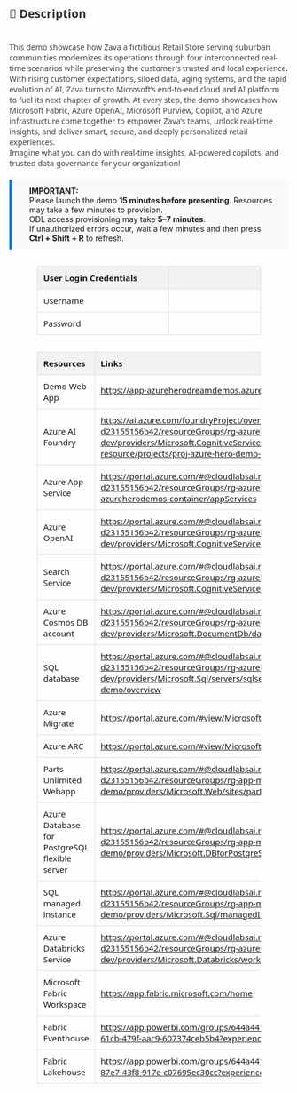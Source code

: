 <style>
  table {
    width: 80%;
    margin: 30px auto;
    border-collapse: collapse;
    font-family: 'Segoe UI', sans-serif;
    font-size: 15px;
  }

  th {
    background: #f2f2f2;
    padding: 10px;
    text-align: left;
    border: 1px solid #ddd;
  }

  td {
    width: 900px;
    height: 10px;
    padding: 10px;
    text-align: left;
    border: 1px solid #ddd;
  }

  .description {
    margin: 0 auto;
    font-family: 'Segoe UI', sans-serif;
    font-size: 14px;
    color: #444;
  }

  .highlight-box {
    background: #f8f9fa;
    padding: 12px 24px 12px 32px; /* Top, Right, Bottom, Left */
    border-left: 4px solid #0078d4;
    margin: 20px auto;
    font-size: 14px;
    text-align: left;
}

</style>

<div class="description">
  <h2 style="color: #333;">📄 Description</h2>
  <p>
    <br> This demo showcase how Zava a fictitious Retail Store serving suburban communities modernizes its operations through four interconnected real-time scenarios while preserving the customer's trusted and local experience. With rising customer expectations, siloed data, aging systems, and the rapid evolution of AI, Zava turns to Microsoft’s end-to-end cloud and AI platform to fuel its next chapter of growth.  At every step, the demo showcases how Microsoft Fabric, Azure OpenAI, Microsoft Purview, Copilot, and Azure infrastructure come together to empower Zava’s teams, unlock real-time insights, and deliver smart, secure, and deeply personalized retail experiences.<br> Imagine what you can do with real-time insights, AI-powered copilots, and trusted data governance for your organization!
  </p>
</div>

<div class="highlight-box">
  <strong>IMPORTANT:</strong><br>
  Please launch the demo <strong>15 minutes before presenting</strong>. Resources may take a few minutes to provision.<br>
  ODL access provisioning may take <strong>5–7 minutes</strong>.<br>
  If unauthorized errors occur, wait a few minutes and then press <strong>Ctrl + Shift + R</strong> to refresh.
</div>

<!-- Auth Table -->

| **User Login Credentials** |                                       |
|-----------------|---------------------------------------|
| Username    | <inject key="AzureAdUserEmail" />     |
| Password   | <inject key="AzureAdUserPassword" />  |


<!-- Resource Details Table -->
<table>
  <thead>
    <tr>
      <th>Resources</th>
      <th>Links</th>
    </tr>
  </thead>
  <tbody>
    <tr>
      <td>Demo Web App</td>
      <td>
        <a href="https://app-azureherodreamdemos.azurewebsites.net/" target="_blank">
          https://app-azureherodreamdemos.azurewebsites.net/
        </a>
        <button onclick="copyToClipboard(this)" style="margin-left: 10px;">📋</button>
      </td>
    </tr>
    <tr>
    <td>Azure AI Foundry</td>
    <td>
        <a href="https://ai.azure.com/foundryProject/overview?wsid=/subscriptions/3f01ab49-a56f-4ee7-97fa-d23155156b42/resourceGroups/rg-azurehero-demo-dev/providers/Microsoft.CognitiveServices/accounts/proj-azure-hero-demo-1a-resource/projects/proj-azure-hero-demo-1a-dev&tid=f94768c8-8714-4abe-8e2d-37a64b18216a" target="_blank">
          https://ai.azure.com/foundryProject/overview?wsid=/subscriptions/3f01ab49-a56f-4ee7-97fa-d23155156b42/resourceGroups/rg-azurehero-demo-dev/providers/Microsoft.CognitiveServices/accounts/proj-azure-hero-demo-1a-resource/projects/proj-azure-hero-demo-1a-dev&tid=f94768c8-8714-4abe-8e2d-37a64b18216a
        </a>
    </td>
    </tr>
    <tr>
    <td>Azure App Service</td>
    <td>
        <a href="https://portal.azure.com/#@cloudlabsai.ms/resource/subscriptions/3f01ab49-a56f-4ee7-97fa-d23155156b42/resourceGroups/rg-azurehero-demo-dev/providers/Microsoft.Web/sites/app-azureherodemos-container/appServices" target="_blank">
          https://portal.azure.com/#@cloudlabsai.ms/resource/subscriptions/3f01ab49-a56f-4ee7-97fa-d23155156b42/resourceGroups/rg-azurehero-demo-dev/providers/Microsoft.Web/sites/app-azureherodemos-container/appServices
        </a>
    </td>
    </tr>
    <tr>
    <td>Azure OpenAI</td>
    <td>
        <a href="https://portal.azure.com/#@cloudlabsai.ms/resource/subscriptions/3f01ab49-a56f-4ee7-97fa-d23155156b42/resourceGroups/rg-azurehero-demo-dev/providers/Microsoft.CognitiveServices/accounts/aoai-herodemo-dev/overview" target="_blank">
          https://portal.azure.com/#@cloudlabsai.ms/resource/subscriptions/3f01ab49-a56f-4ee7-97fa-d23155156b42/resourceGroups/rg-azurehero-demo-dev/providers/Microsoft.CognitiveServices/accounts/aoai-herodemo-dev/overview
        </a>
    </td>
    </tr>
    <tr>
    <td>Search Service</td>
    <td>
        <a href="https://portal.azure.com/#@cloudlabsai.ms/resource/subscriptions/3f01ab49-a56f-4ee7-97fa-d23155156b42/resourceGroups/rg-azurehero-demo-dev/providers/Microsoft.Search/searchServices/srch-herodemodev/overview" target="_blank">
          https://portal.azure.com/#@cloudlabsai.ms/resource/subscriptions/3f01ab49-a56f-4ee7-97fa-d23155156b42/resourceGroups/rg-azurehero-demo-dev/providers/Microsoft.CognitiveServices/accounts/aoai-herodemo-dev/overview
        </a>
    </td>
    </tr>
    <tr>
    <td>Azure Cosmos DB account</td>
    <td>
      <a href="https://portal.azure.com/#@cloudlabsai.ms/resource/subscriptions/3f01ab49-a56f-4ee7-97fa-d23155156b42/resourceGroups/rg-azurehero-demo-dev/providers/Microsoft.DocumentDb/databaseAccounts/cosmosdb-herodemo-001/overview" target="_blank">
        https://portal.azure.com/#@cloudlabsai.ms/resource/subscriptions/3f01ab49-a56f-4ee7-97fa-d23155156b42/resourceGroups/rg-azurehero-demo-dev/providers/Microsoft.DocumentDb/databaseAccounts/cosmosdb-herodemo-001/overview
      </a>
    </td>
    </tr>
    <tr>
    <td>SQL database</td>
    <td>
      <a href="https://portal.azure.com/#@cloudlabsai.ms/resource/subscriptions/3f01ab49-a56f-4ee7-97fa-d23155156b42/resourceGroups/rg-azurehero-demo-dev/providers/Microsoft.Sql/servers/sqlserver-azurehero-demo/databases/sql-azurehero-demo/overview" target="_blank">
        https://portal.azure.com/#@cloudlabsai.ms/resource/subscriptions/3f01ab49-a56f-4ee7-97fa-d23155156b42/resourceGroups/rg-azurehero-demo-dev/providers/Microsoft.Sql/servers/sqlserver-azurehero-demo/databases/sql-azurehero-demo/overview
    </td>
    </tr>
    <tr>
    <td>Azure Migrate</td>
    <td>
      <a href="https://portal.azure.com/#view/Microsoft_Azure_Migrate/AmhResourceMenuBlade/~/serverGoal" target="_blank">
        https://portal.azure.com/#view/Microsoft_Azure_Migrate/AmhResourceMenuBlade/~/serverGoal
    </td>
    </tr>
    <tr>
    <td>Azure ARC</td>
    <td>
      <a href="https://portal.azure.com/#view/Microsoft_Azure_ArcCenterUX/ArcCenterMenuBlade/~/allresources" target="_blank">
        https://portal.azure.com/#view/Microsoft_Azure_ArcCenterUX/ArcCenterMenuBlade/~/allresources
    </td>
    </tr>
    <tr>
    <td>Parts Unlimited Webapp</td>
    <td>
      <a href="https://portal.azure.com/#@cloudlabsai.ms/resource/subscriptions/3f01ab49-a56f-4ee7-97fa-d23155156b42/resourceGroups/rg-app-modernization-demo/providers/Microsoft.Web/sites/partsunlimited-web023/appServices" target="_blank">
         https://portal.azure.com/#@cloudlabsai.ms/resource/subscriptions/3f01ab49-a56f-4ee7-97fa-d23155156b42/resourceGroups/rg-app-modernization-demo/providers/Microsoft.Web/sites/partsunlimited-web023/appServices
    </td>
    </tr>
    <tr>
    <td>Azure Database for PostgreSQL flexible server</td>
    <td>
      <a href="https://portal.azure.com/#@cloudlabsai.ms/resource/subscriptions/3f01ab49-a56f-4ee7-97fa-d23155156b42/resourceGroups/rg-app-modernization-demo/providers/Microsoft.DBforPostgreSQL/flexibleServers/zavapostgresql/overview" target="_blank">
         https://portal.azure.com/#@cloudlabsai.ms/resource/subscriptions/3f01ab49-a56f-4ee7-97fa-d23155156b42/resourceGroups/rg-app-modernization-demo/providers/Microsoft.DBforPostgreSQL/flexibleServers/zavapostgresql/overview
    </td>
    </tr>
    <td>SQL managed instance</td>
    <td>
      <a href="https://portal.azure.com/#@cloudlabsai.ms/resource/subscriptions/3f01ab49-a56f-4ee7-97fa-d23155156b42/resourceGroups/rg-app-modernization-demo/providers/Microsoft.Sql/managedInstances/mi-zavadb/overview" target="_blank">
        https://portal.azure.com/#@cloudlabsai.ms/resource/subscriptions/3f01ab49-a56f-4ee7-97fa-d23155156b42/resourceGroups/rg-app-modernization-demo/providers/Microsoft.Sql/managedInstances/mi-zavadb/overview
    </td>
    </tr>
    <td>Azure Databricks Service</td>
    <td>
      <a href="https://portal.azure.com/#@cloudlabsai.ms/resource/subscriptions/3f01ab49-a56f-4ee7-97fa-d23155156b42/resourceGroups/rg-azurehero-demo-dev/providers/Microsoft.Databricks/workspaces/adb-herodemo/overview" target="_blank">
        https://portal.azure.com/#@cloudlabsai.ms/resource/subscriptions/3f01ab49-a56f-4ee7-97fa-d23155156b42/resourceGroups/rg-azurehero-demo-dev/providers/Microsoft.Databricks/workspaces/adb-herodemo/overview
    </td>
    </tr>
    <tr>
    <td>Microsoft Fabric Workspace</td>
    <td>
      <a href="https://app.fabric.microsoft.com/home" target="_blank">
        https://app.fabric.microsoft.com/home
      </a>
    </td>
    </tr>
    <tr>
    <td>Fabric Eventhouse</td>
    <td>
      <a href="https://app.powerbi.com/groups/644a4412-d11e-4c52-b984-e6f88ba57eca/databases/8d328e5c-61cb-479f-aac9-607374ceb5b4?experience=power-bi" target="_blank">
        https://app.powerbi.com/groups/644a4412-d11e-4c52-b984-e6f88ba57eca/databases/8d328e5c-61cb-479f-aac9-607374ceb5b4?experience=power-bi
    </td>
    </tr>
     <tr>
    <td>Fabric Lakehouse</td>
    <td>
      <a href="https://app.powerbi.com/groups/644a4412-d11e-4c52-b984-e6f88ba57eca/lakehouses/98c0efdb-87e7-43f8-917e-c07695ec30cc?experience=power-bi" target="_blank">
        https://app.powerbi.com/groups/644a4412-d11e-4c52-b984-e6f88ba57eca/lakehouses/98c0efdb-87e7-43f8-917e-c07695ec30cc?experience=power-bi
    </td>
    </tr>
  </tbody>
</table>
